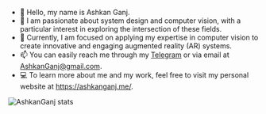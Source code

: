 - 👋 Hello, my name is Ashkan Ganj.
- 👀 I am passionate about system design and computer vision, with a particular interest in exploring the intersection of these fields.
- 🌱 Currently, I am focused on applying my expertise in computer vision to create innovative and engaging augmented reality (AR) systems.
- 📫 You can easily reach me through my <a href="https://t.me/ashkan_ganj">Telegram</a> or via email at <a href="mailto:AshkanGanj@gmail.com">AshkanGanj@gmail.com</a>.
- 💻 To learn more about me and my work, feel free to visit my personal website at <a href="https://ashkanganj.github.io/">https://ashkanganj.me/</a>.
<!---
Ashkan-Agc/Ashkan-Agc is a ✨ special ✨ repository because its `README.md` (this file) appears on your GitHub profile.
You can click the Preview link to take a look at your changes.
--->

<!-- ![AshkanGanj stats](https://github-readme-stats.vercel.app/api?username=AshkanGanj&show_icons=false&theme=radical&count_private=true) -->

![AshkanGanj stats](https://github-readme-stats.vercel.app/api?username=AshkanGanj)

<!-- ![AshkanGanj stats](https://github-readme-stats.vercel.app/api/top-langs/?username=AshkanGanj&show_icons=true&theme=radical&layout=compact) -->

<!-- ![](https://komarev.com/ghpvc/?username=AshkanGanj&style=plastic) -->
